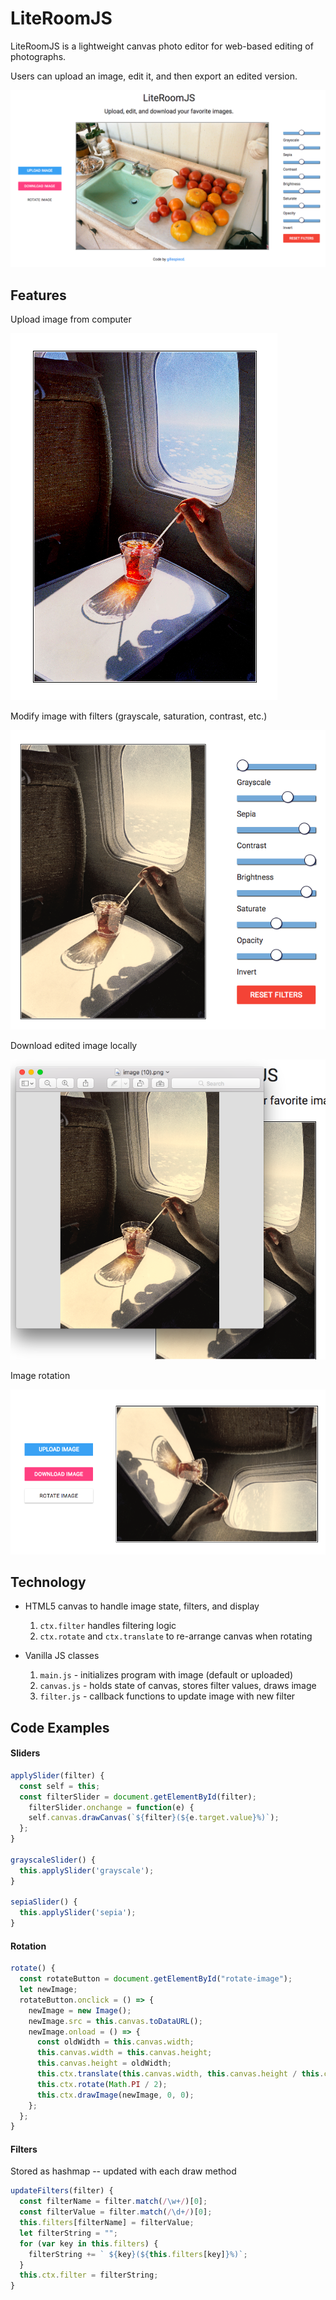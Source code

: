 # LiteRoomJS

LiteRoomJS is a lightweight canvas photo editor for web-based editing
of photographs.

Users can upload an image, edit it, and then export an edited version.

![](/assets/images/ss_main.png)

## Features
Upload image from computer

![](/assets/images/original.png)

Modify image with filters (grayscale, saturation, contrast, etc.)

![](/assets/images/edited.png)

Download edited image locally

![](/assets/images/downloaded.png)

Image rotation

![](/assets/images/rotated.png)

## Technology

- HTML5 canvas to handle image state, filters, and display
  1. `ctx.filter` handles filtering logic
  2. `ctx.rotate` and `ctx.translate` to re-arrange canvas when rotating

- Vanilla JS classes
  1. `main.js` - initializes program with image (default or uploaded)
  2. `canvas.js` - holds state of canvas, stores filter values, draws image
  3. `filter.js` - callback functions to update image with new filter


## Code Examples

#### Sliders

```JavaScript
applySlider(filter) {
  const self = this;
  const filterSlider = document.getElementById(filter);
    filterSlider.onchange = function(e) {
    self.canvas.drawCanvas(`${filter}(${e.target.value}%)`);
  };
}

grayscaleSlider() {
  this.applySlider('grayscale');
}

sepiaSlider() {
  this.applySlider('sepia');
}

```

#### Rotation
```JavaScript
rotate() {
  const rotateButton = document.getElementById("rotate-image");
  let newImage;
  rotateButton.onclick = () => {
    newImage = new Image();
    newImage.src = this.canvas.toDataURL();
    newImage.onload = () => {
      const oldWidth = this.canvas.width;
      this.canvas.width = this.canvas.height;
      this.canvas.height = oldWidth;
      this.ctx.translate(this.canvas.width, this.canvas.height / this.canvas.width);
      this.ctx.rotate(Math.PI / 2);
      this.ctx.drawImage(newImage, 0, 0);
    };
  };
}
```

#### Filters
Stored as hashmap -- updated with each draw method
```JavaScript
updateFilters(filter) {
  const filterName = filter.match(/\w+/)[0];
  const filterValue = filter.match(/\d+/)[0];
  this.filters[filterName] = filterValue;
  let filterString = "";
  for (var key in this.filters) {
    filterString += ` ${key}(${this.filters[key]}%)`;
  }
  this.ctx.filter = filterString;
}
```
